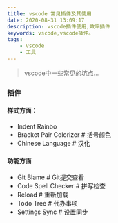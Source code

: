 ```yaml
---
title: vscode 常见插件及其使用
date: 2020-08-31 13:09:17
description: vscode插件使用,效率插件
keywords: vscode,vscode插件。
tags:
    - vscode
    - 工具
---
```


>vscode中一些常见的坑点...

### 插件


#### 样式方面：

* Indent Rainbo
* Bracket Pair Colorizer # 括号颜色
* Chinese Language       # 汉化
<!-- more -->

#### 功能方面

* Git Blame              # Git提交查看
* Code Spell Checker     # 拼写检查
* Reload                 # 重新加载
* Todo Tree              # 代办事项
* Settings Sync          # 设置同步